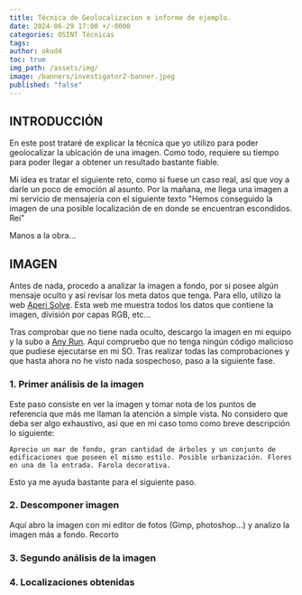 ```yaml
---
title: Técnica de Geolocalizacion e informe de ejemplo.
date: 2024-06-29 17:00 +/-0000
categories: OSINT Técnicas
tags: 
author: okud4
toc: true
img_path: /assets/img/
image: /banners/investigator2-banner.jpeg
published: "false"
---
```


## INTRODUCCIÓN

En este post trataré de explicar la técnica que yo utilizo para poder geolocalizar la ubicación de una imagen. Como todo, requiere su tiempo para poder llegar a obtener un resultado bastante fiable.

Mi idea es tratar el siguiente reto, como si fuese un caso real, así que voy a darle un poco de emoción al asunto. Por la mañana, me llega una imagen a mi servicio de mensajería con el siguiente texto "Hemos conseguido la imagen de una posible localización de en donde se encuentran escondidos. Rei"

Manos a la obra...

## IMAGEN

Antes de nada, procedo a analizar la imagen a fondo, por si posee algún mensaje oculto y así revisar los meta datos que tenga. Para ello, utilizo la web [Aperi Solve](https://aperisolve.com). Esta web me muestra todos los datos que contiene la imagen, división por capas RGB, etc...

Tras comprobar que no tiene nada oculto, descargo la imagen en mi equipo y la subo a [Any Run](https://app.any.run). Aquí compruebo que no tenga ningún código malicioso que pudiese ejecutarse en mi SO. Tras realizar todas las comprobaciones y que hasta ahora no he visto nada sospechoso, paso a la siguiente fase.

### 1. Primer análisis de la imagen

Este paso consiste en ver la imagen y tomar nota de los puntos de referencia que más me llaman la atención a simple vista. No considero que deba ser algo exhaustivo, asi que en mi caso tomo como breve descripción lo siguiente:

```shell
Aprecio un mar de fondo, gran cantidad de árboles y un conjunto de edificaciones que poseen el mismo estilo. Posible urbanización. Flores en una de la entrada. Farola decorativa.
```


Esto ya me ayuda bastante para el siguiente paso.
### 2. Descomponer imagen

Aquí abro la imagen con mi editor de fotos (Gimp, photoshop...) y analizo la imagen más a fondo. Recorto 
### 3. Segundo análisis de la imagen

### 4. Localizaciones obtenidas 
